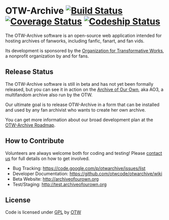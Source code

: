 OTW-Archive [![Build Status](https://travis-ci.org/otwcode/otwarchive.png)](https://travis-ci.org/otwcode/otwarchive) [![Coverage Status](https://coveralls.io/repos/otwcode/otwarchive/badge.png)](https://coveralls.io/r/otwcode/otwarchive) [![Codeship Status](https://www.codeship.io/projects/1f7468f0-7e15-0131-c059-7a8d26daf885/status?branch=master)](https://www.codeship.io/projects/14476)
=========

The OTW-Archive software is an open-source web application intended for hosting archives
of fanworks, including fanfic, fanart, and fan vids. 

Its development is sponsored by
the [Organization for Transformative Works](http://transformativeworks.org), a nonprofit
organization by and for fans.

Release Status
---------

The OTW-Archive software is still in beta and has not yet been formally released, but you
can see it in action on the [Archive of Our Own](http://archiveofourown.org), aka AO3, a
multifandom archive also run by the OTW.

Our ultimate goal is to release OTW-Archive in a form that can be installed and used by
any fan archivist who wants to create her own archive. 

You can get more information about
our broad development plan at the [OTW-Archive Roadmap](http://transformativeworks.org/projects/archive).

How to Contribute
----------

Volunteers are always welcome both for coding and testing! Please [contact us](http://transformativeworks.org/contact/volunteers%20and%20recruiting) for full details on how to get involved.

* Bug Tracking: https://code.google.com/p/otwarchive/issues/list
* Developer Documentation: https://github.com/otwcode/otwarchive/wiki
* Beta Website: http://archiveofourown.org
* Test/Staging: http://test.archiveofourown.org

License
----------

Code is licensed under [GPL](http://www.gnu.org/licenses/gpl-2.0.html) by [OTW](http://transformativeworks.org)
